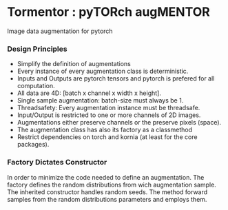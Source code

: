 # Tormentor : pyTORch augMENTOR

Image data augmentation for pytorch

### Design Principles

* Simplify the definition of augmentations
* Every instance of every augmentation class is deterministic.
* Inputs and Outputs are pytorch tensors and pytorch is prefered for all computation.
* All data are 4D: [batch x channel x width x height].
* Single sample augmentation: batch-size must always be 1.
* Threadsafety: Every augmentation instance must be threadsafe.
* Input/Output is restricted to one or more channels of 2D images.
* Augmentations either preserve channels or the preserve pixels (space).
* The augmentation class has also its factory as a classmethod
* Restrict dependencies on torch and kornia (at least for the core packages).

### Factory Dictates Constructor

In order to minimize the code needed to define an augmentation.
The factory defines the random distributions from wich augmentation sample.
The inherited constructor handles random seeds.
The method forward samples from the random distributions parameters and employs them.